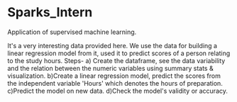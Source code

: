 # Sparks_Intern
Application of supervised machine learning.

It's a very interesting data provided here. We use the data for building a linear regression model from it, used it to predict scores of a person relating to the study hours.
Steps-
a) Create the dataframe, see the data variability and the relation between the numeric variables using summary stats & visualization.
b)Create a linear regression model, predict the scores from the independent variable 'Hours' which denotes the hours of preparation.
c)Predict the model on new data.
d)Check the model's validity or accuracy.

